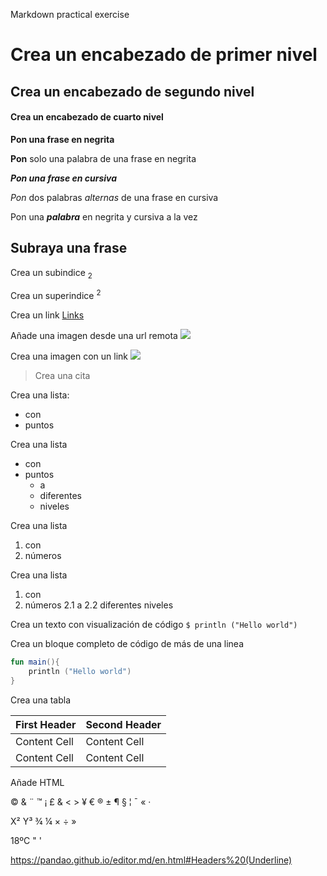 
Markdown practical exercise

# Crea un encabezado de primer nivel

## Crea un encabezado de segundo nivel

#### Crea un encabezado de cuarto nivel

**Pon una frase en negrita**

**Pon** solo una palabra de una frase en negrita

***Pon una frase en cursiva***

*Pon* dos palabras *alternas* de una frase en cursiva

Pon una ***palabra***  en negrita y cursiva a la vez

Subraya una frase
----

Crea un subi­ndice <sub>2</sub>

Crea un superindice <sup>2</sup>

Crea un link
[Links](https://github.com/1MariaAngeles/Interfaces/) 

Añade una imagen desde una url remota
![](https://destinoysabor.com/blog/wp-content/uploads/2016/02/Tokio-Destino-y-Sabor.jpg)

Crea una imagen con un link
[![](https://destinoysabor.com/blog/wp-content/uploads/2016/02/Tokio-Destino-y-Sabor.jpg)](https://destinoysabor.com/blog/wp-content/uploads/2016/02/Tokio-Destino-y-Sabor.jpg "pruebas")


>Crea una cita

Crea una lista:
* con
* puntos

Crea una lista 
* con
* puntos
  +  a
  +  diferentes
  +  niveles

Crea una lista 
1. con
2. números

Crea una lista 
1. con
2. números
   2.1 a
   2.2 diferentes niveles

Crea un texto con visualización de código
`$ println ("Hello world")`


Crea un bloque completo de código de más de una li­nea

```kotlin
fun main(){
    println ("Hello world")
}
``` 

Crea una tabla

First Header  | Second Header
------------- | -------------
Content Cell  | Content Cell
Content Cell  | Content Cell 

Añade HTML

&copy; &  &uml; &trade; &iexcl; &pound;
&amp; &lt; &gt; &yen; &euro; &reg; &plusmn; &para; &sect; &brvbar; &macr; &laquo; &middot; 

X&sup2; Y&sup3; &frac34; &frac14;  &times;  &divide;   &raquo;

18&ordm;C  &quot;  &apos;


https://pandao.github.io/editor.md/en.html#Headers%20(Underline) 
